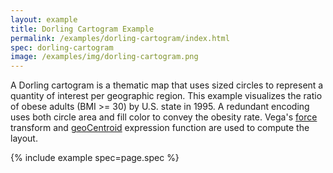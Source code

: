 ```yaml
---
layout: example
title: Dorling Cartogram Example
permalink: /examples/dorling-cartogram/index.html
spec: dorling-cartogram
image: /examples/img/dorling-cartogram.png
---
```


A Dorling cartogram is a thematic map that uses sized circles to represent a quantity of interest per geographic region. This example visualizes the ratio of obese adults (BMI >= 30) by U.S. state in 1995. A redundant encoding uses both circle area and fill color to convey the obesity rate. Vega's [force](../../docs/transforms/force) transform and [geoCentroid](../../docs/expressions/#geoCentroid) expression function are used to compute the layout.

{% include example spec=page.spec %}
